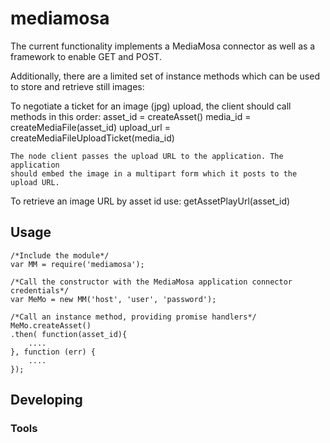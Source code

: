

# mediamosa

The current functionality implements a MediaMosa connector as well as a framework to enable 
GET and POST. 

Additionally, there are a limited set of instance methods which can be used to store and 
retrieve still images:

To negotiate a ticket for an image (jpg) upload, the client should call methods in this order:
      asset_id = createAsset()
      media_id = createMediaFile(asset_id)
      upload_url = createMediaFileUploadTicket(media_id)
      
    The node client passes the upload URL to the application. The application
    should embed the image in a multipart form which it posts to the upload URL.
     
To retrieve an image URL by asset id use:
      getAssetPlayUrl(asset_id)

## Usage

    /*Include the module*/
	var MM = require('mediamosa');

    /*Call the constructor with the MediaMosa application connector credentials*/
	var MeMo = new MM('host', 'user', 'password');
	
	/*Call an instance method, providing promise handlers*/
	MeMo.createAsset()
    .then( function(asset_id){
        ....
    }, function (err) {
        ....
    });

## Developing



### Tools

